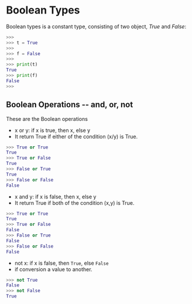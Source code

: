 # Boolean Types

Boolean types is a constant type, consisting of two object, *True* and *False*:


```python
>>> 
>>> t = True
>>> 
>>> f = False
>>> 
>>> print(t)
True
>>> print(f)
False
>>> 
```

## Boolean Operations -- and, or, not

These are the Boolean operations

- x or y: if x is true, then x, else y
- It return True if either of the condition (x/y) is True.

```python
>>> True or True
True
>>> True or False
True
>>> False or True
True
>>> False or False
False
```

- x and y: if x is false, then x, else y
- It return True if both of the condition (x,y) is True.

```python
>>> True or True
True
>>> True or False
False
>>> False or True
False
>>> False or False
False
```


- not x: if x is false, then `True`, else `False`
- if conversion a value to another.

```python
>>> not True
False
>>> not False 
True
```
